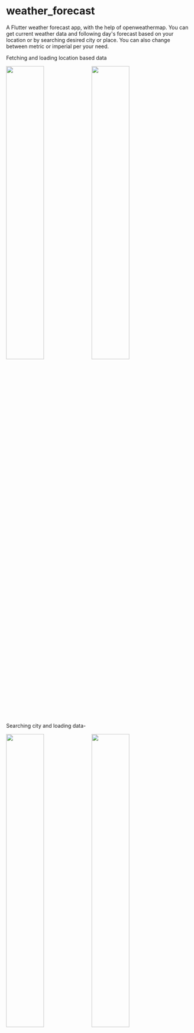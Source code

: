 # weather_forecast

A Flutter weather forecast app, with the help of openweathermap. You can get current weather data and following day's forecast based on your location or by searching desired city or place. You can also change between metric or imperial per your need.

Fetching and loading location based data

<img src="https://user-images.githubusercontent.com/72916174/192310914-96d206be-bb74-4baa-8bc4-ab94ca2eec92.png" width=45% height=45%> <img src="https://user-images.githubusercontent.com/72916174/192310930-a84a9639-fe62-43b5-93c0-617e4fa9d7d0.png" width=45% height=45%>

Searching city and loading data-

<img src="https://user-images.githubusercontent.com/72916174/192311389-afaa3567-076b-4ab9-894c-fda5dcf7ae98.png" width=45% height=45%> <img src="https://user-images.githubusercontent.com/72916174/192311407-47a7b118-0be7-4f07-b449-73a67d5a9d6e.png" width=45% height=45%>
